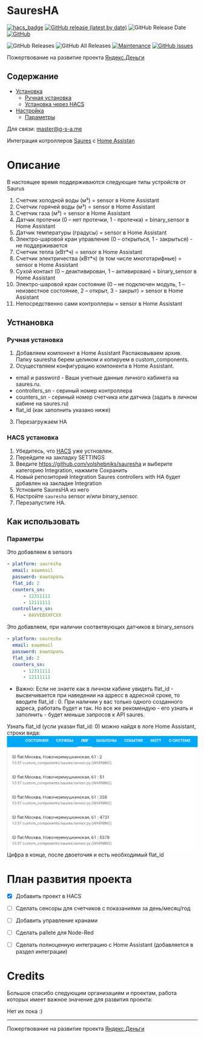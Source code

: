 # SauresHA
[![hacs_badge](https://img.shields.io/badge/HACS-Custom-orange.svg)](https://github.com/custom-components/hacs)
[![GitHub release (latest by date)](https://img.shields.io/github/v/release/volshebniks/sauresha)](https://github.com/volshebniks/sauresha/releases)
![GitHub Release Date](https://img.shields.io/github/release-date/volshebniks/sauresha)
[![GitHub](https://img.shields.io/github/license/volshebniks/sauresha)](LICENSE)

![GitHub Releases](https://img.shields.io/github/downloads/volshebniks/sauresha/latest/total?color=purple&label=%20Release%20Downloads) ![GitHub All Releases](https://img.shields.io/github/downloads/volshebniks/sauresha/total?color=orange&label=Total%20Downloads)
[![Maintenance](https://img.shields.io/badge/Maintained%3F-Yes-brightgreen.svg)](https://github.com/volshebniks/sauresha/graphs/commit-activity)
[![GitHub issues](https://img.shields.io/github/issues/volshebniks/sauresha)](https://github.com/volshebniks/sauresha/issues)

Пожертвование на развитие проекта  [Яндекс.Деньги](https://money.yandex.ru/to/41001566881198)

## Содержание

* [Установка](#устнановка)
  * [Ручная установка](#ручная-установка)
  * [Установка через HACS](#hacs_установка)
* [Настройка](#как-использовать)
  * [Параметры](#Параметры)



Для связи: <master@g-s-a.me>

Интеграция котроллеров [Saures](https://www.saures.ru) c [Home Assistan](https://www.home-assistant.io/)
# Описание

В настоящее время поддерживаются следующие типы устройств от Saurus
1. Счетчик холодной воды (м³) = sensor в Home Assistant
2. Счетчик горячей воды (м³) = sensor в Home Assistant
3. Счетчик газа (м³) = sensor в Home Assistant
4. Датчик протечки (0 – нет протечки, 1 - протечка) = binary_sensor в Home Assistant
5. Датчик температуры (градусы) = sensor в Home Assistant
6. Электро-шаровой кран управление (0 – открыться, 1 - закрыться) - не поддерживается
7. Счетчик тепла (кВт*ч) = sensor в Home Assistant
8. Счетчик электричества (кВт*ч) (в том числе многотарифные) = sensor в Home Assistant
9. Сухой контакт (0 – деактивирован, 1 – активирован) = binary_sensor в Home Assistant
10. Электро-шаровой кран состояние (0 – не подключен модуль, 1 – неизвестное состояние, 2 – открыт, 3 - закрыт) = sensor в Home Assistant
11. Непосредственно сами контроллеры = sensor в Home Assistant

## Устнановка

### Ручная установка

1. Добавляем компонент в Home Assistant
Распаковываем архив. Папку sauresha берем целиком и копируем в custom_components.
2. Осуществляем конфигурацию компонента в Home Assistant.
- email и password - Ваши учетные данные личного кабинета на saures.ru.
- controllers_sn - сериный номер контроллера
- counters_sn - сериный номер счетчика или датчика (задать в  личном кабине на saures.ru)
- flat_id (как заполнить указано ниже)
3. Перезагружаем HA

### HACS установка

1. Убедитесь, что [HACS](https://custom-components.github.io/hacs/) уже устновлен.
2. Перейдите на закладку SETTINGS
3. Введите https://github.com/volshebniks/sauresha   и выберите категорию Integration, нажмите Сохранить
4. Новый репозиторий Integration Saures controllers with HA будет добавлен на закладке Integration
5. Устновите SauresHA из него 
3. Настройте `sauresha` sensor и/или binary_sensor.
4. Перезапустите HA.

## Как использовать

### Параметры

Это добавляем в sensors
```yaml
- platform: sauresha
  email: вашemail
  password: вашпароль
  flat_id: 2
  counters_sn: 
      - 12311111
      - 12111111
  controllers_sn: 
      - 84VVEBXXFCXX
```
Это добавляем, при наличии соответвующих датчиков  в binary_sensors
```yaml
- platform: sauresha
  email: вашemail
  password: вашпароль
  flat_id: 2
  counters_sn: 
      - 12311111
      - 12111111
```

* Важно: Если не знаете как в личном кабине увидеть flat_id - высвечивается при наведении на адресс в адресной сроке, то вводите flat_id : 0. При наличии у вас только одного созданного адреса, работать будет и так. Но все же рекомендую - его узнать и заполнить - будет меньше запросов к API saures.

Узнать flat_id (усли указан flat_id: 0) можно найдя в логе Home Assistant, строки вида:
![Лог](https://github.com/volshebniks/images/raw/master/log_saures.jpg)
<br />
Цифра в конце, после двоеточия и есть необходимый flat_id

# План развития проекта
- [X] Добавить проект в HACS
- [ ] Сделать сенсоры для счетчиков с показаниями за день/месяц/год
- [ ] Добавить управление кранами
- [ ] Сделать pallete для Node-Red
- [ ] Сделать полноценную интеграцию с Home Assistant (добавляется в раздел интеграции)


# Credits

Большое спасибо следующим организациям и проектам, работа которых имеет важное значение для развития проекта:

Нет их пока :)

----------------------------------------------------------------------------------------------------------------------------------
Пожертвование на развитие проекта  [Яндекс.Деньги](https://money.yandex.ru/to/41001566881198)
